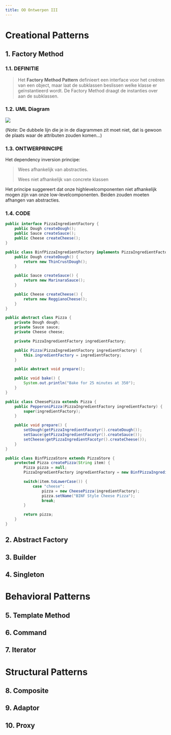 ```yaml
---
title: OO Ontwerpen III
---
```


# Creational Patterns

## 1. Factory Method

### 1.1. DEFINITIE

> Het **Factory Method Pattern** definieert een interface
voor het creëren van een object, maar laat de
subklassen beslissen welke klasse er geïnstantieerd
wordt. De Factory Method draagt de instanties over
aan de subklassen.

### 1.2. UML Diagram

![](http://d.pr/i/1l0PV+)

(*Note:* De dubbele lijn die je in de diagrammen zit moet niet, dat is gewoon de plaats waar de attributen zouden komen...)

### 1.3. ONTWERPRINCIPE

Het dependency inversion principe:

> Wees afhankelijk van abstracties.
>
> Wees niet afhankelijk van concrete klassen

Het principe suggereert dat onze highlevelcomponenten
niet afhankelijk mogen zijn van
onze low-levelcomponenten. Beiden zouden moeten
afhangen van abstracties.

### 1.4. CODE

```java
public interface PizzaIngredientFactory {
    public Dough createDough();
    public Sauce createSauce();
    public Cheese createCheese();
}

public class BinfPizzaIngredientFactory implements PizzaIngredientFactory {
    public Dough createDough() {
        return new ThinCrustDough();
    }

    public Sauce createSauce() {
        return new MarinaraSauce();
    }

    public Cheese createCheese() {
        return new ReggianoCheese();
    }
}

public abstract class Pizza {
    private Dough dough;
    private Sauce sauce;
    private Cheese cheese;

    private PizzaIngredientFactory ingredientFactory;

    public Pizza(PizzaIngredientFactory ingredientFactory) {
        this.ingredientFactory = ingredientFactory;
    }

    public abstract void prepare();

    public void bake() {
        System.out.println("Bake for 25 minutes at 350");
    }
}

public class CheesePizza extends Pizza {
    public PepperoniPizza(PizzaIngredientFactory ingredientFactory) {
        super(ingredientFactory);
    }

    public void prepare() {
        setDough(getPizzaIngredientFacotyr().createDough());
        setSauce(getPizzaIngredientFacotyr().createSauce());
        setCheese(getPizzaIngredientFacotyr().createCheese());
    }
}

public class BinfPizzaStore extends PizzaStore {
    protected Pizza createPizza(String item) {
        Pizza pizza = null;
        PizzaIngredientFactory ingredientFactory = new BinfPizzaIngredientFactory();

        switch(item.toLowerCase()) {
            case "cheese":
                pizza = new CheesePizza(ingredientFactory);
                pizza.setName("BINF Style Cheese Pizza");
                break;
        }

        return pizza;
    }
}
```

## 2. Abstract Factory

## 3. Builder

## 4. Singleton

# Behavioral Patterns

## 5. Template Method

## 6. Command

## 7. Iterator

# Structural Patterns

## 8. Composite

## 9. Adaptor

## 10. Proxy
